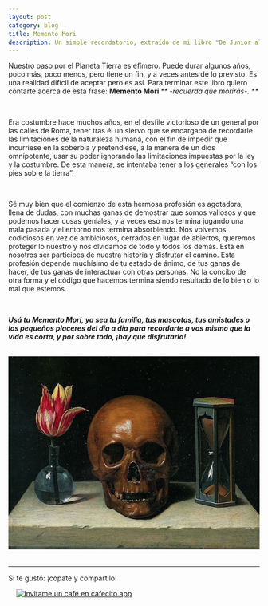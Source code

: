 ```yaml
---
layout: post
category: blog
title: Memento Mori
description: Un simple recordatorio, extraído de mi libro "De Junior al Infinito"
---
```



Nuestro paso por el Planeta Tierra es efímero. Puede durar algunos años, poco más, poco menos, pero tiene un fin, y a veces antes de lo previsto. Es una realidad difícil de aceptar pero es así.
Para terminar este libro quiero contarte acerca de esta frase: <strong> Memento Mori </strong> _** -recuerda que morirás-. **_

&nbsp;

Era costumbre hace muchos años, en el desfile victorioso de un general por las calles de Roma, tener tras él un siervo que se encargaba de recordarle las limitaciones de la naturaleza humana, con el fin de impedir que incurriese en la soberbia y pretendiese, a la manera de un dios omnipotente, usar su poder ignorando las limitaciones impuestas por la ley y la costumbre. De esta manera, se intentaba tener a los generales “con los pies sobre la tierra”.

&nbsp;
&nbsp;

Sé muy bien que el comienzo de esta hermosa profesión es agotadora, llena de dudas, con muchas ganas de demostrar que somos valiosos y que podemos hacer cosas geniales, y a veces eso nos termina jugando una mala pasada y el entorno nos termina absorbiendo. Nos volvemos codiciosos en vez de ambiciosos, cerrados en lugar de abiertos, queremos proteger lo nuestro y nos olvidamos de todo y todos los demás. Está en nosotros ser partícipes de nuestra historia y disfrutar el camino.
Esta profesión depende muchísimo de tu estado de ánimo, de tus ganas de hacer, de tus ganas de interactuar con otras
personas. No la concibo de otra forma y el código que hacemos termina siendo resultado de lo bien o lo mal que estemos.




&nbsp;
&nbsp;
&nbsp;
&nbsp;




_**Usá tu Memento Mori, ya sea tu familia, tus mascotas, tus amistades o los pequeños placeres del día a día para recordarte a vos mismo que la vida es corta, y por sobre todo, ¡hay que disfrutarla!**_


&nbsp;
<img  src="../images/memento-mori.jpeg"  alt="Memento Mori">
&nbsp;
&nbsp;



--------

Si te gustó: ¡copate y compartilo!

&nbsp;
&nbsp;
[![Invitame un café en cafecito.app](https://cdn.cafecito.app/imgs/buttons/button_6.svg)](https://cafecito.app/enzotrucchi)
